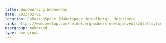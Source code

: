 ```yaml
---
title: Woodworking Wednesday
date: 2023-02-01
location: CoMakingSpace (Makerspace Heidelberg), Heidelberg
link: https://www.meetup.com/heidelberg-makers-meetup/events/dfbltsyfcdbcb/
usergroup: makershd
type: usergroup
---
```


